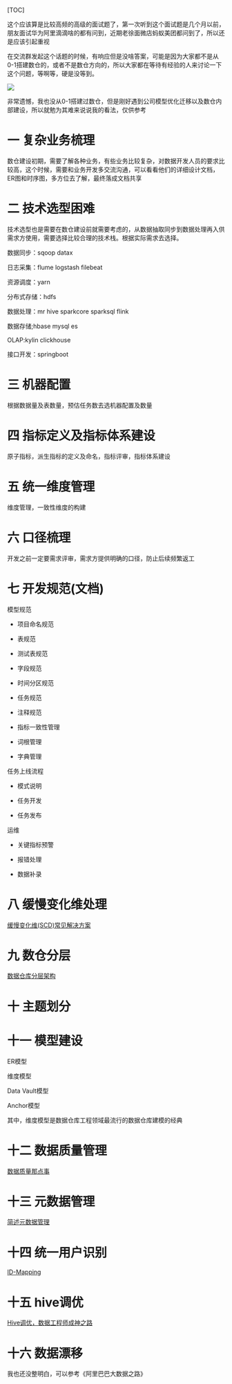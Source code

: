 [TOC]

这个应该算是比较高频的高级的面试题了，第一次听到这个面试题是几个月以前，朋友面试华为阿里滴滴啥的都有问到，近期老徐面微店蚂蚁美团都问到了，所以还是应该引起重视

在交流群发起这个话题的时候，有响应但是没啥答案，可能是因为大家都不是从0-1搭建数仓的，或者不是数仓方向的，所以大家都在等待有经验的人来讨论一下这个问题，等啊等，硬是没等到。

![](https://img-blog.csdnimg.cn/img_convert/45165d5170b9aab7e6e7109b7d7f138f.png)

非常遗憾，我也没从0-1搭建过数仓，但是刚好遇到公司模型优化迁移以及数仓内部建设，所以就勉为其难来说说我的看法，仅供参考

# 一 复杂业务梳理

数仓建设初期，需要了解各种业务，有些业务比较复杂，对数据开发人员的要求比较高，这个时候，需要和业务开发多交流沟通，可以看看他们的详细设计文档，ER图和时序图，多方位去了解，最终落成文档共享

# 二 技术选型困难

技术选型也是需要在数仓建设前就需要考虑的，从数据抽取同步到数据处理再入供需求方使用，需要选择比较合理的技术栈。根据实际需求去选择。

数据同步：sqoop datax

日志采集：flume logstash filebeat

资源调度：yarn

分布式存储：hdfs

数据处理：mr hive sparkcore sparksql flink

数据存储;hbase mysql es

OLAP:kylin clickhouse

接口开发：springboot

# 三 机器配置

根据数据量及表数量，预估任务数去选机器配置及数量

# 四 指标定义及指标体系建设

原子指标，派生指标的定义及命名，指标评审，指标体系建设

# 五 统一维度管理

维度管理，一致性维度的构建

# 六 口径梳理

开发之前一定要需求评审，需求方提供明确的口径，防止后续频繁返工

# 七 开发规范(文档)

模型规范

*   项目命名规范
    
*   表规范
    
*   测试表规范
    
*   字段规范
    
*   时间分区规范
    
*   任务规范
    
*   注释规范
    
*   指标一致性管理
    
*   词根管理
    
*   字典管理
    

任务上线流程

*   模式说明
    
*   任务开发
    
*   任务发布
    

运维

*   关键指标预警
    
*   报错处理
    
*   数据补录
    

# 八 缓慢变化维处理

[缓慢变化维(SCD)常见解决方案](http://mp.weixin.qq.com/s?__biz=MzI2MDQzOTk3MQ==&mid=2247484814&idx=1&sn=13b6261b9abe56adbf579c0dfbce45fd&chksm=ea68ef42dd1f6654c01f500197b6248dddab6fa0a30649e5a789ce12bd1b62c1f76fb8513670&scene=21#wechat_redirect)

# 九 数仓分层

[数据仓库分层架构](http://mp.weixin.qq.com/s?__biz=MzI2MDQzOTk3MQ==&mid=2247484684&idx=1&sn=2d69b0f3269af62e5011395b5cb78cbd&chksm=ea68efc0dd1f66d6756cc536e4997562ec8ddb34e35b7e0918acdda5c24d716ce98478a1ee66&scene=21#wechat_redirect)

# 十 主题划分

# 十一 模型建设

ER模型

维度模型

Data Vault模型

Anchor模型

其中，维度模型是数据仓库工程领域最流行的数据仓库建模的经典

# 十二 数据质量管理

[数据质量那点事](http://mp.weixin.qq.com/s?__biz=MzI2MDQzOTk3MQ==&mid=2247485039&idx=1&sn=140c3bc720da51765292fe3f5082fe38&chksm=ea68eca3dd1f65b5aef4d6f7ab0c33d3d3033bcc0eead1650be079687e0b4e898562bfe4d25b&scene=21#wechat_redirect)

# 十三 元数据管理

[简述元数据管理](http://mp.weixin.qq.com/s?__biz=MzI2MDQzOTk3MQ==&mid=2247485186&idx=1&sn=85fbe5703c56aa2dcfd2980fccbab4f6&chksm=ea68edcedd1f64d8e2d8c3da6b456fcaa4b105f2216a2bddb2393a7380498166225de5e855b4&scene=21#wechat_redirect)

# 十四 统一用户识别

[ID-Mapping](http://mp.weixin.qq.com/s?__biz=MzI2MDQzOTk3MQ==&mid=2247484721&idx=1&sn=8ae7a76c147c2081681e1859f5ac5cf9&chksm=ea68effddd1f66ebef36e146677141b00f28bc490e715d5d8af189ab4558696d8e8c776db345&scene=21#wechat_redirect)

# 十五 hive调优

[Hive调优，数据工程师成神之路](http://mp.weixin.qq.com/s?__biz=MzI2MDQzOTk3MQ==&mid=2247485048&idx=1&sn=5fc1219f4947bea9743cd938cec510c7&chksm=ea68ecb4dd1f65a2df364d79272e0e472a394c5b13b5d55d848c89d9498ccb7ea78a933fbdea&scene=21#wechat_redirect)

# 十六 数据漂移

我也还没整明白，可以参考《阿里巴巴大数据之路》